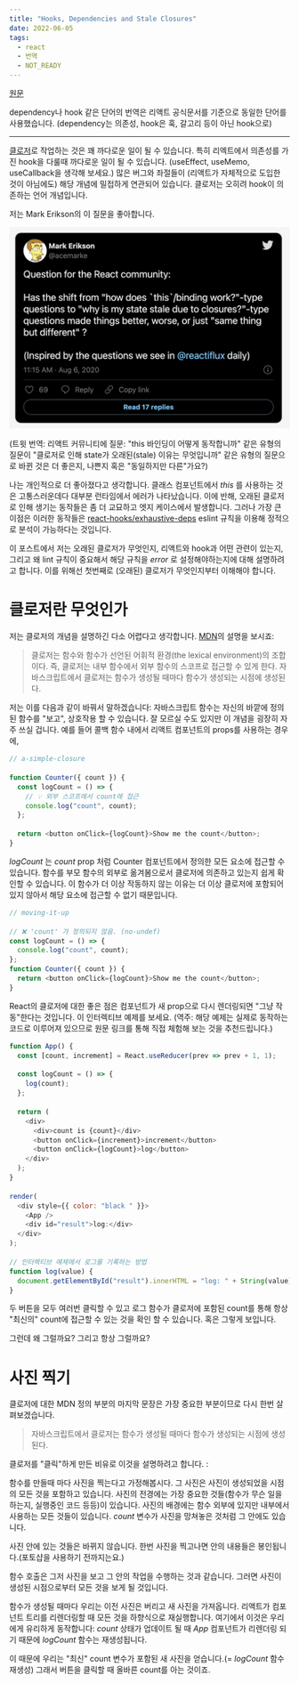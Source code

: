 ```yaml
---
title: "Hooks, Dependencies and Stale Closures"
date: 2022-06-05
tags:
  - react
  - 번역
  - NOT_READY
---
```


[원문](https://tkdodo.eu/blog/hooks-dependencies-and-stale-closures)

dependency나 hook 같은 단어의 번역은 리액트 공식문서를 기준으로 동일한 단어를 사용했습니다. (dependency는 의존성, hook은 훅, 갈고리 등이 아닌 hook으로)

---

[클로저](<https://ko.wikipedia.org/wiki/%ED%81%B4%EB%A1%9C%EC%A0%80_(%EC%BB%B4%ED%93%A8%ED%84%B0_%ED%94%84%EB%A1%9C%EA%B7%B8%EB%9E%98%EB%B0%8D)>)로 작업하는 것은 꽤 까다로운 일이 될 수 있습니다. 특히 리엑트에서 의존성를 가진 hook을 다룰때 까다로운 일이 될 수 있습니다. (useEffect, useMemo, useCallback을 생각해 보세요.) 많은 버그와 좌절들이 (리액트가 자체적으로 도입한 것이 아님에도) 해당 개념에 밀접하게 연관되어 있습니다. 클로저는 오히려 hook이 의존하는 언어 개념입니다.

저는 Mark Erikson의 이 질문을 좋아합니다.

![mark-erikson-tweet](./assets/hook-closure-1.png)

(트윗 번역: 리액트 커뮤니티에 질문: "this 바인딩이 어떻게 동작합니까" 같은 유형의 질문이 "클로저로 인해 state가 오래된(stale) 이유는 무엇입니까" 같은 유형의 질문으로 바뀐 것은 더 좋은지, 나쁜지 혹은 "동일하지만 다른"가요?)

나는 개인적으로 더 좋아졌다고 생각합니다. 클래스 컴포넌트에서 _this_ 를 사용하는 것은 고통스러운데다 대부분 런타임에서 에러가 나타났습니다. 이에 반해, 오래된 클로저로 인해 생기는 동작들은 좀 더 교묘하고 엣지 케이스에서 발생합니다. 그러나 가장 큰 이점은 이러한 동작들은 [react-hooks/exhaustive-deps](https://reactjs.org/docs/hooks-rules.html#eslint-plugin) eslint 규칙을 이용해 정적으로 분석이 가능하다는 것입니다.

이 포스트에서 저는 오래된 클로저가 무엇인지, 리액트와 hook과 어떤 관련이 있는지, 그리고 왜 lint 규칙이 중요해서 해당 규칙을 _error_ 로 설정해야하는지에 대해 설명하려고 합니다. 이를 위해선 첫번째로 (오래된) 클로저가 무엇인지부터 이해해야 합니다.

# 클로저란 무엇인가

저는 클로저의 개념을 설명하긴 다소 어렵다고 생각합니다. [MDN](https://developer.mozilla.org/ko/docs/Web/JavaScript/Closures)의 설명을 보시죠:

> 클로저는 함수와 함수가 선언된 어휘적 환경(the lexical environment)의 조합이다. 즉, 클로저는 내부 함수에서 외부 함수의 스코프로 접근할 수 있게 한다. 자바스크립트에서 클로저는 함수가 생성될 때마다 함수가 생성되는 시점에 생성된다.

저는 이를 다음과 같이 바꿔서 말하겠습니다: 자바스크립트 함수는 자신의 바깥에 정의된 함수를 "보고", 상호작용 할 수 있습니다. 잘 모르실 수도 있지만 이 개념을 굉장히 자주 쓰실 겁니다. 예를 들어 콜백 함수 내에서 리액트 컴포넌트의 props를 사용하는 경우에,

```js
// a-simple-closure

function Counter({ count }) {
  const logCount = () => {
    // 💡 외부 스코프에서 count에 접근
    console.log("count", count);
  };

  return <button onClick={logCount}>Show me the count</button>;
}
```

_logCount_ 는 _count_ prop 처럼 Counter 컴포넌트에서 정의한 모든 요소에 접근할 수 있습니다. 함수를 부모 함수의 외부로 옮겨봄으로서 클로저에 의존하고 있는지 쉽게 확인할 수 있습니다. 이 함수가 더 이상 작동하지 않는 이유는 더 이상 클로저에 포함되어 있지 않아서 해당 요소에 접근할 수 없기 때문입니다.

```js
// moving-it-up

// ❌ 'count' 가 정의되지 않음. (no-undef)
const logCount = () => {
  console.log("count", count);
};
function Counter({ count }) {
  return <button onClick={logCount}>Show me the count</button>;
}
```

React의 클로저에 대한 좋은 점은 컴포넌트가 새 prop으로 다시 렌더링되면 "그냥 작동"한다는 것입니다. 이 인터렉티브 예제를 보세요.
(역주: 해당 예제는 실제로 동작하는 코드로 이루어져 있으므로 원문 링크를 통해 직접 체험해 보는 것을 추천드립니다.)

```js
function App() {
  const [count, increment] = React.useReducer(prev => prev + 1, 1);

  const logCount = () => {
    log(count);
  };

  return (
    <div>
      <div>count is {count}</div>
      <button onClick={increment}>increment</button>
      <button onClick={logCount}>log</button>
    </div>
  );
}

render(
  <div style={{ color: "black " }}>
    <App />
    <div id="result">log:</div>
  </div>
);

// 인터렉티브 예제에서 로그를 기록하는 방법
function log(value) {
  document.getElementById("result").innerHTML = "log: " + String(value);
}
```

두 버튼을 모두 여러번 클릭할 수 있고 로그 함수가 클로저에 포함된 count를 통해 항상 "최신의" count에 접근할 수 있는 것을 확인 할 수 있습니다. 혹은 그렇게 보입니다.

그런데 왜 그럴까요? 그리고 항상 그럴까요?

# 사진 찍기

클로저에 대한 MDN 정의 부분의 마지막 문장은 가장 중요한 부분이므로 다시 한번 살펴보겠습니다.

> 자바스크립트에서 클로저는 함수가 생성될 때마다 함수가 생성되는 시점에 생성된다.

클로저를 "클릭"하게 만든 비유로 이것을 설명하려고 합니다. :

함수를 만들때 마다 사진을 찍는다고 가정해봅시다. 그 사진은 사진이 생성되었을 시점의 모든 것을 포함하고 있습니다. 사진의 전경에는 가장 중요한 것들(함수가 무슨 일을 하는지, 실행중인 코드 등등)이 있습니다. 사진의 배경에는 함수 외부에 있지만 내부에서 사용하는 모든 것들이 있습니다. _count_ 변수가 사진을 망쳐놓은 것처럼 그 안에도 있습니다.

사진 안에 있는 것들은 바뀌지 않습니다. 한번 사진을 찍고나면 안의 내용들은 봉인됩니다.(포토샵을 사용하기 전까지는요.)

함수 호출은 그저 사진을 보고 그 안의 작업을 수행하는 것과 같습니다. 그러면 사진이 생성된 시점으로부터 모든 것을 보게 될 것입니다.

함수가 생성될 때마다 우리는 이전 사진은 버리고 새 사진을 가져옵니다. 리액트가 컴포넌트 트리를 리렌더링할 때 모든 것을 하향식으로 재실행합니다. 여기에서 이것은 우리에게 유리하게 동작합니다: _count_ 상태가 업데이트 될 때 _App_ 컴포넌트가 리렌더링 되기 때문에 _logCount_ 함수는 재생성됩니다.

이 때문에 우리는 "최신" count 변수가 포함된 새 사진을 얻습니다.(= _logCount_ 함수 재생성) 그래서 버튼을 클릭할 때 올바른 count를 아는 것이죠.
